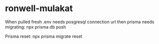 # ronwell-mulakat

When pulled fresh .env needs posgresql connection url then prisma needs migrating:
npx prisma db push

Prisma reset:
npx prisma migrate reset
